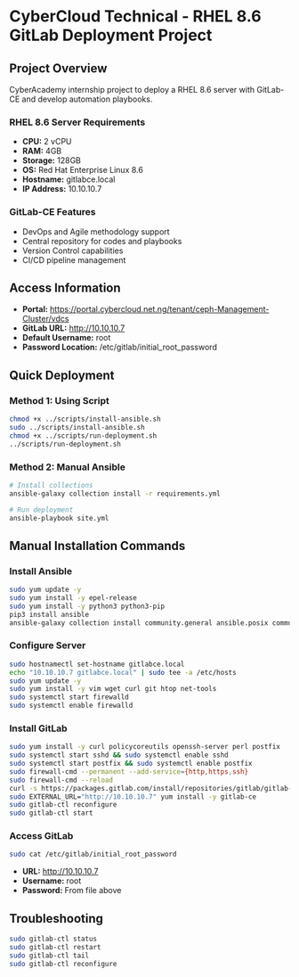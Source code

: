 # CyberCloud Technical - RHEL 8.6 GitLab Deployment Project

## Project Overview
CyberAcademy internship project to deploy a RHEL 8.6 server with GitLab-CE and develop automation playbooks.

### RHEL 8.6 Server Requirements
- **CPU:** 2 vCPU
- **RAM:** 4GB
- **Storage:** 128GB
- **OS:** Red Hat Enterprise Linux 8.6
- **Hostname:** gitlabce.local
- **IP Address:** 10.10.10.7

### GitLab-CE Features
- DevOps and Agile methodology support
- Central repository for codes and playbooks
- Version Control capabilities
- CI/CD pipeline management

## Access Information
- **Portal:** https://portal.cybercloud.net.ng/tenant/ceph-Management-Cluster/vdcs
- **GitLab URL:** http://10.10.10.7
- **Default Username:** root
- **Password Location:** /etc/gitlab/initial_root_password

## Quick Deployment

### Method 1: Using Script
```bash
chmod +x ../scripts/install-ansible.sh
sudo ../scripts/install-ansible.sh
chmod +x ../scripts/run-deployment.sh
../scripts/run-deployment.sh
```

### Method 2: Manual Ansible
```bash
# Install collections
ansible-galaxy collection install -r requirements.yml

# Run deployment
ansible-playbook site.yml
```

## Manual Installation Commands

### Install Ansible
```bash
sudo yum update -y
sudo yum install -y epel-release
sudo yum install -y python3 python3-pip
pip3 install ansible
ansible-galaxy collection install community.general ansible.posix community.crypto
```

### Configure Server
```bash
sudo hostnamectl set-hostname gitlabce.local
echo "10.10.10.7 gitlabce.local" | sudo tee -a /etc/hosts
sudo yum update -y
sudo yum install -y vim wget curl git htop net-tools
sudo systemctl start firewalld
sudo systemctl enable firewalld
```

### Install GitLab
```bash
sudo yum install -y curl policycoreutils openssh-server perl postfix
sudo systemctl start sshd && sudo systemctl enable sshd
sudo systemctl start postfix && sudo systemctl enable postfix
sudo firewall-cmd --permanent --add-service={http,https,ssh}
sudo firewall-cmd --reload
curl -s https://packages.gitlab.com/install/repositories/gitlab/gitlab-ce/script.rpm.sh | sudo bash
sudo EXTERNAL_URL="http://10.10.10.7" yum install -y gitlab-ce
sudo gitlab-ctl reconfigure
sudo gitlab-ctl start
```

### Access GitLab
```bash
sudo cat /etc/gitlab/initial_root_password
```
- **URL:** http://10.10.10.7
- **Username:** root
- **Password:** From file above

## Troubleshooting
```bash
sudo gitlab-ctl status
sudo gitlab-ctl restart
sudo gitlab-ctl tail
sudo gitlab-ctl reconfigure
```
